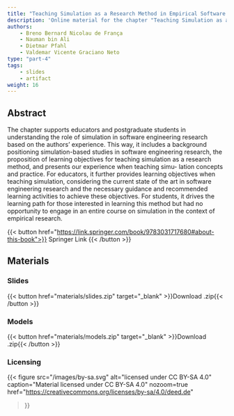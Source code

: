 ```yaml
---
title: "Teaching Simulation as a Research Method in Empirical Software Engineering"
description: 'Online material for the chapter "Teaching Simulation as a Research Method in Empirical Software Engineering"'
authors:
    - Breno Bernard Nicolau de França
    - Nauman bin Ali
    - Dietmar Pfahl
    - Valdemar Vicente Graciano Neto
type: "part-4"
tags:
    - slides
    - artifact
weight: 16
---
```


## Abstract

The chapter supports educators and postgraduate students in understanding the role of simulation in software engineering research based on the authors’ experience. This way, it includes a background positioning simulation-based studies in software engineering research, the proposition of learning objectives for teaching simulation as a research method, and presents our experience when teaching simu-
lation concepts and practice. For educators, it further provides learning objectives when teaching simulation, considering the current state of the art in software engineering research and the necessary guidance and recommended learning activities to achieve these objectives. For students, it drives the learning path for those interested in learning this method but had no opportunity to engage in an entire course on simulation in the context of empirical research.

{{< button href="https://link.springer.com/book/9783031717680#about-this-book">}}
Springer Link
{{< /button >}}

## Materials

### Slides

{{< button href="materials/slides.zip" target="_blank" >}}Download .zip{{< /button >}}

### Models

{{< button href="materials/models.zip" target="_blank" >}}Download .zip{{< /button >}}

### Licensing

{{< figure
    src="/images/by-sa.svg"
    alt="licensed under CC BY-SA 4.0"
    caption="Material licensed under CC BY-SA 4.0"
    nozoom=true
    href="https://creativecommons.org/licenses/by-sa/4.0/deed.de"
>}}
